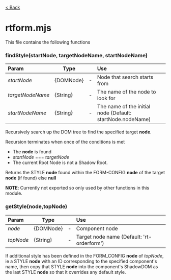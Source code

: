 [< Back](README.md)

# rtform.mjs

This file contains the following functions

### findStyle(startNode, targetNodeName, startNodeName)

|Param|Type||Use|
| :--- | --- | --- | :--- |
|*startNode*|{DOMNode}|-|Node that search starts from|
|*targetNodeName*|{String}|-|The name of the node to look for|
|*startNodeName*|{String}|-|The name of the initial node (Default: startNode.nodeName)| 

Recursively search up the DOM tree to find the specified target **node**.

Recursion terminates when once of the conditions is met
 - The **node** is found
 - *startNode* === *targetNode*
 - The current Root Node is not a Shadow Root. 

Returns the STYLE **node** found within the FORM-CONFIG **node** of the target **node** (if found) else **null**


**NOTE**: Currently not exported so only used by other functions in this module.

### getStyle(node,topNode)

|Param|Type||Use|
| :--- | --- | --- | :--- |
|*node*|{DOMNode}|-|Component node|
|*topNode*|{String}|-|Target node name (Default: 'rt-orderform')|

If additional style has been defined in the FORM_CONFIG **node** of *topNode*, ie a STYLE **node** with an ID corresponding to the specified component's name, then copy that STYLE **node** into the component's ShadowDOM as the last STYLE **node** so that it overrides any default style.

